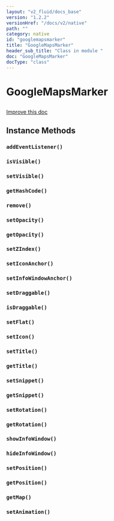 ```yaml
---
layout: "v2_fluid/docs_base"
version: "1.2.2"
versionHref: "/docs/v2/native"
path: ""
category: native
id: "googlemapsmarker"
title: "GoogleMapsMarker"
header_sub_title: "Class in module "
doc: "GoogleMapsMarker"
docType: "class"
---
```









<h1 class="api-title">

  
  GoogleMapsMarker
  

  

  

</h1>

<a class="improve-v2-docs" href="http://github.com/driftyco/ionic-native/edit/master/-native/src/plugins/googlemaps.ts#L394">
  Improve this doc
</a>





<!-- decorators --><!-- @usage tag -->


<!-- @property tags -->


<!-- methods on the class -->

<h2>Instance Methods</h2>

<div id="addEventListener"></div>

<h3>
  <code>addEventListener()</code>


</h3>












<div id="isVisible"></div>

<h3>
  <code>isVisible()</code>


</h3>












<div id="setVisible"></div>

<h3>
  <code>setVisible()</code>


</h3>












<div id="getHashCode"></div>

<h3>
  <code>getHashCode()</code>


</h3>












<div id="remove"></div>

<h3>
  <code>remove()</code>


</h3>












<div id="setOpacity"></div>

<h3>
  <code>setOpacity()</code>


</h3>












<div id="getOpacity"></div>

<h3>
  <code>getOpacity()</code>


</h3>












<div id="setZIndex"></div>

<h3>
  <code>setZIndex()</code>


</h3>












<div id="setIconAnchor"></div>

<h3>
  <code>setIconAnchor()</code>


</h3>












<div id="setInfoWindowAnchor"></div>

<h3>
  <code>setInfoWindowAnchor()</code>


</h3>












<div id="setDraggable"></div>

<h3>
  <code>setDraggable()</code>


</h3>












<div id="isDraggable"></div>

<h3>
  <code>isDraggable()</code>


</h3>












<div id="setFlat"></div>

<h3>
  <code>setFlat()</code>


</h3>












<div id="setIcon"></div>

<h3>
  <code>setIcon()</code>


</h3>












<div id="setTitle"></div>

<h3>
  <code>setTitle()</code>


</h3>












<div id="getTitle"></div>

<h3>
  <code>getTitle()</code>


</h3>












<div id="setSnippet"></div>

<h3>
  <code>setSnippet()</code>


</h3>












<div id="getSnippet"></div>

<h3>
  <code>getSnippet()</code>


</h3>












<div id="setRotation"></div>

<h3>
  <code>setRotation()</code>


</h3>












<div id="getRotation"></div>

<h3>
  <code>getRotation()</code>


</h3>












<div id="showInfoWindow"></div>

<h3>
  <code>showInfoWindow()</code>


</h3>












<div id="hideInfoWindow"></div>

<h3>
  <code>hideInfoWindow()</code>


</h3>












<div id="setPosition"></div>

<h3>
  <code>setPosition()</code>


</h3>












<div id="getPosition"></div>

<h3>
  <code>getPosition()</code>


</h3>












<div id="getMap"></div>

<h3>
  <code>getMap()</code>


</h3>












<div id="setAnimation"></div>

<h3>
  <code>setAnimation()</code>


</h3>










<!-- related link --><!-- end content block -->


<!-- end body block -->

